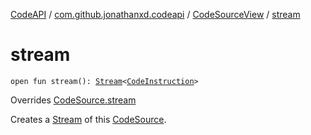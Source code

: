 [CodeAPI](../../index.md) / [com.github.jonathanxd.codeapi](../index.md) / [CodeSourceView](index.md) / [stream](.)

# stream

`open fun stream(): `[`Stream`](http://docs.oracle.com/javase/6/docs/api/java/util/stream/Stream.html)`<`[`CodeInstruction`](../-code-instruction.md)`>`

Overrides [CodeSource.stream](../-code-source/stream.md)

Creates a [Stream](http://docs.oracle.com/javase/6/docs/api/java/util/stream/Stream.html) of this [CodeSource](../-code-source/index.md).

